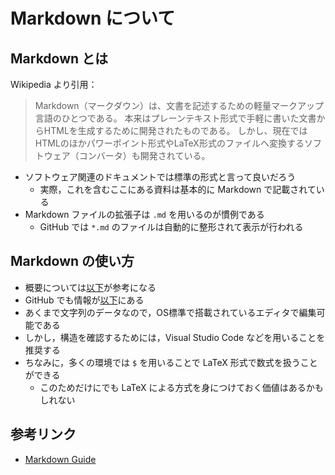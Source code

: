 # Markdown について

## Markdown とは

Wikipedia より引用：

> Markdown（マークダウン）は、文書を記述するための軽量マークアップ言語のひとつである。 本来はプレーンテキスト形式で手軽に書いた文書からHTMLを生成するために開発されたものである。 しかし、現在ではHTMLのほかパワーポイント形式やLaTeX形式のファイルへ変換するソフトウェア（コンバータ）も開発されている。

- ソフトウェア関連のドキュメントでは標準の形式と言って良いだろう
  - 実際，これを含むここにある資料は基本的に Markdown で記載されている
- Markdown ファイルの拡張子は `.md` を用いるのが慣例である
  - GitHub では `*.md` のファイルは自動的に整形されて表示が行われる

## Markdown の使い方

- 概要については[以下](https://www.markdownguide.org/getting-started/)が参考になる
- GitHub でも情報が[以下](https://docs.github.com/ja/get-started/writing-on-github/getting-started-with-writing-and-formatting-on-github/basic-writing-and-formatting-syntax)にある
- あくまで文字列のデータなので，OS標準で搭載されているエディタで編集可能である
- しかし，構造を確認するためには，Visual Studio Code などを用いることを推奨する
- ちなみに，多くの環境では `$` を用いることで LaTeX 形式で数式を扱うことができる
  - このためだけにでも LaTeX による方式を身につけておく価値はあるかもしれない

## 参考リンク

- [Markdown Guide](https://www.markdownguide.org/)
